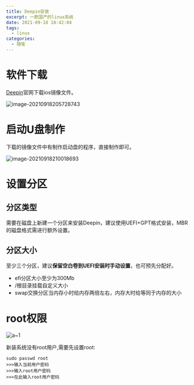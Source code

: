 ```yaml
---
title: Deepin安装
excerpt: 一款国产的linux系统
date: 2021-09-18 18:42:04
tags:
  -	linux
categories:
  -	随笔
---
```




# 软件下载

[Deepin](https://www.deepin.org/zh/download/)官网下载ios镜像文件。

![image-20210918205728743](https://gitee.com/xiubenwu/xiubenwu-images/raw/master/img/20210918Deepin1.png)

# 启动U盘制作

下载的镜像文件中有制作启动盘的程序，直接制作即可。

![image-20210918210018693](https://gitee.com/xiubenwu/xiubenwu-images/raw/master/img/20210918Deepin2.png)



# 设置分区

## 分区类型

需要在磁盘上新建一个分区来安装Deepin，建议使用UEFI+GPT格式安装，MBR的磁盘格式需进行额外设置。

## 分区大小

至少三个分区，建议**保留空白卷到UEFI安装时手动设置**，也可预先分配好。

- efi分区大小至少为300Mb
- /根目录挂载自定义大小
- swap交换分区当内存小时给内存两倍左右，内存大时给等同于内存的大小



# root权限

![a~1](https://gitee.com/xiubenwu/xiubenwu-images/raw/master/img/20210918Deepin3.png)

新装系统没有root用户,需要先设置root:

```
sudo passwd root
>>>输入当前用户密码
>>>输入root用户密码
>>>在此输入root用户密码
```

